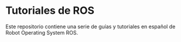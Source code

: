 # Tutoriales de ROS

Este repositorio contiene una serie de guías y tutoriales en español
de Robot Operating System ROS.
